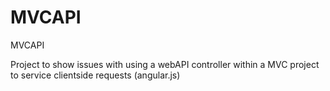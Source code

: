 MVCAPI
======

MVCAPI

Project to show issues with using a webAPI controller within a MVC project to service clientside requests (angular.js)
